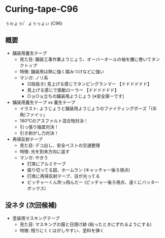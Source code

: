 # Curing-tape-C96
ぅゎょぅι゛ょぅっょぃ (C96)

## 概要

- 舗装用養生テープ
  - 見た目: 舗装工事作業ようじょう、オーバーオールの袖を腰に巻いてタンクトップ
  - 特徴: 舗装用は熱に強く踏みつけなどに強い
  - マンガ: ノリ系
      - (2段抜き) 見上げる感じでタンピングランマー 【ドドドドドド】
      - 見上げる感じで振動ローラー 【ドドドドドド】
      - ○ョ○ョ立ちの舗装用ようじょう [※安全第一です]
- 舗装用養生テープ vs 養生テープ
  - イラスト: ようじょうと舗装用ようじょうのファイティングポーズ「(半角)ファイッ」
  - 180℃のアスファルト混合物対決！
  - 引っ張り強度対決！
  - 引き剥がし力対決！
- 再帰反射テープ
  - 見た目: デコ出し、安全ベストの交通整理
  - 特徴: 光を到来方向に返す
  - マンガ: やきう
      - 打席にアルミテープ
      - 振り切ってる図、ホームラン (キャッチャー後ろ視点)
      - 打席に再帰反射テープ、目が光ってる
      - ピッチャーくん吹っ飛んだー (ピッチャー後ろ視点、遠くにバッターボックス)


## 没ネタ (次回候補)

- 塗装用マスキングテープ
  - 見た目: マスキングの服と日焼け跡 (貼ったときにずれるようにする)
  - 特徴: 残りにくくはがしやすい、塗料を弾く
